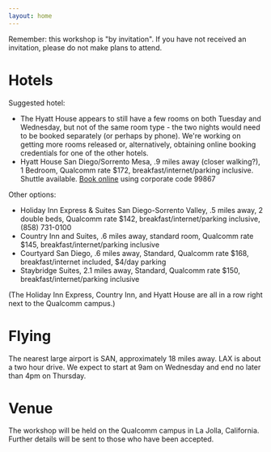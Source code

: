 ```yaml
---
layout: home
---
```



Remember: this workshop is "by invitation".  If you have not received an invitation, please do not make plans to attend.

# Hotels

Suggested hotel:
* The Hyatt House appears to still have a few rooms on both Tuesday and Wednesday, but not of the same room type - the two nights would need to be booked separately (or perhaps by phone).  We're working on getting more rooms released or, alternatively, obtaining online booking credentials for one of the other hotels.
* Hyatt House San Diego/Sorrento Mesa, .9 miles away (closer walking?), 1 Bedroom, Qualcomm rate $172, breakfast/internet/parking inclusive.  Shuttle available. [Book online](https://www.hyatt.com/shop/sanxs?rooms=1&adults=1&location=Hyatt%20House%20San%20Diego%2FSorrento%20Mesa&checkinDate=2018-09-25&checkoutDate=2018-09-27&corp_id=99867&kids=0) using corporate code 99867

Other options:
* Holiday Inn Express & Suites San Diego-Sorrento Valley, .5 miles away, 2 double beds, Qualcomm rate $142, breakfast/internet/parking inclusive, (858) 731-0100
* Country Inn and Suites, .6 miles away, standard room, Qualcomm rate $145, breakfast/internet/parking inclusive
* Courtyard San Diego, .6 miles away, Standard, Qualcomm rate $168, breakfast/internet included, $4/day parking
* Staybridge Suites, 2.1 miles away, Standard, Qualcomm rate $150, breakfast/internet/parking inclusive

(The Holiday Inn Express, Country Inn, and Hyatt House are all in a row right next to the Qualcomm campus.)

# Flying

The nearest large airport is SAN, approximately 18 miles away.  LAX is about a two hour drive.  We expect to start at 9am on Wednesday and end no later than 4pm on Thursday. 

# Venue

The workshop will be held on the Qualcomm campus in La Jolla, California. Further details will be sent to those who have been accepted.
